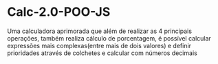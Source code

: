 # Calc-2.0-POO-JS
Uma calculadora aprimorada que além de realizar as 4 principais operações, também realiza cálculo de porcentagem, é possível calcular expressões mais complexas(entre mais de dois valores) e definir prioridades através de colchetes e calcular com números decimais
